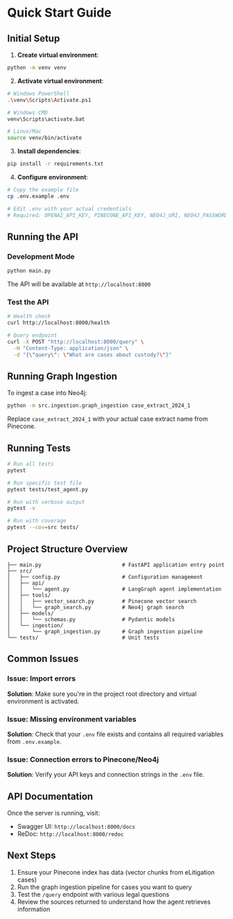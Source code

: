 # Quick Start Guide

## Initial Setup

1. **Create virtual environment**:
```bash
python -m venv venv
```

2. **Activate virtual environment**:
```bash
# Windows PowerShell
.\venv\Scripts\Activate.ps1

# Windows CMD
venv\Scripts\activate.bat

# Linux/Mac
source venv/bin/activate
```

3. **Install dependencies**:
```bash
pip install -r requirements.txt
```

4. **Configure environment**:
```bash
# Copy the example file
cp .env.example .env

# Edit .env with your actual credentials
# Required: OPENAI_API_KEY, PINECONE_API_KEY, NEO4J_URI, NEO4J_PASSWORD
```

## Running the API

### Development Mode
```bash
python main.py
```

The API will be available at `http://localhost:8000`

### Test the API
```bash
# Health check
curl http://localhost:8000/health

# Query endpoint
curl -X POST "http://localhost:8000/query" \
  -H "Content-Type: application/json" \
  -d "{\"query\": \"What are cases about custody?\"}"
```

## Running Graph Ingestion

To ingest a case into Neo4j:

```bash
python -m src.ingestion.graph_ingestion case_extract_2024_1
```

Replace `case_extract_2024_1` with your actual case extract name from Pinecone.

## Running Tests

```bash
# Run all tests
pytest

# Run specific test file
pytest tests/test_agent.py

# Run with verbose output
pytest -v

# Run with coverage
pytest --cov=src tests/
```

## Project Structure Overview

```
├── main.py                          # FastAPI application entry point
├── src/
│   ├── config.py                    # Configuration management
│   ├── api/
│   │   └── agent.py                 # LangGraph agent implementation
│   ├── tools/
│   │   ├── vector_search.py         # Pinecone vector search
│   │   └── graph_search.py          # Neo4j graph search
│   ├── models/
│   │   └── schemas.py               # Pydantic models
│   └── ingestion/
│       └── graph_ingestion.py       # Graph ingestion pipeline
└── tests/                           # Unit tests
```

## Common Issues

### Issue: Import errors
**Solution**: Make sure you're in the project root directory and virtual environment is activated.

### Issue: Missing environment variables
**Solution**: Check that your `.env` file exists and contains all required variables from `.env.example`.

### Issue: Connection errors to Pinecone/Neo4j
**Solution**: Verify your API keys and connection strings in the `.env` file.

## API Documentation

Once the server is running, visit:
- Swagger UI: `http://localhost:8000/docs`
- ReDoc: `http://localhost:8000/redoc`

## Next Steps

1. Ensure your Pinecone index has data (vector chunks from eLitigation cases)
2. Run the graph ingestion pipeline for cases you want to query
3. Test the `/query` endpoint with various legal questions
4. Review the sources returned to understand how the agent retrieves information

